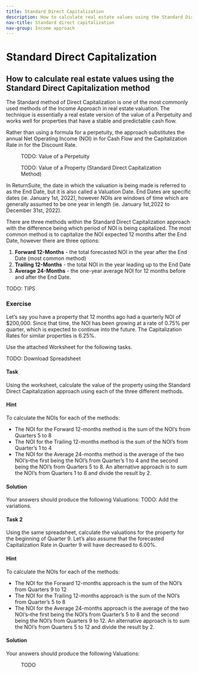 ```yaml
---
title: Standard Direct Capitalization
description: How to calculate real estate values using the Standard Direct Capitalization method
nav-title: Standard direct capitalization
nav-group: Income approach
---
```


# Standard Direct Capitalization

## How to calculate real estate values using the Standard Direct Capitalization method

The Standard method of Direct Capitalization is one of the most commonly
used methods of the Income Approach in real estate valuation. The
technique is essentially a real estate version of the value of a
Perpetuity and works well for properties that have a stable and
predictable cash flow.

Rather than using a formula for a perpetuity, the approach substitutes
the annual Net Operating Income (NOI) in for Cash Flow and the
Capitalization Rate in for the Discount Rate.

<figure>
  <figcaption>TODO: Value of a Perpetuity</figcaption>
</figure>
<figure>
  <figcaption>TODO: Value of a Property (Standard Direct Capitalization Method)</figcaption>
</figure>

In ReturnSuite, the date in which the valuation is being made is referred
to as the End Date, but it is also called a Valuation Date. End Dates are
specific dates (ie. January 1st, 2022), however NOIs are windows of time
which are generally assumed to be one year in length
(ie. January 1st,2022 to December 31st, 2022).

There are three methods within the Standard Direct Capitalization
approach with the difference being which period of NOI is being
capitalized. The most common method is to capitalize the NOI expected
12 months after the End Date, however there are three options:

<ol>
  <li><b>Forward 12-Months</b> - the total forecasted NOI in the year after the End Date (most common method)</li>
  <li><b>Trailing 12-Months</b> - the total NOI in the year leading up to the End Date</li>
  <li><b>Average 24-Months</b> - the one-year average NOI for 12 months before and after the End Date.</li>
</ol>

TODO: TIPS

### Exercise

Let’s say you have a property that 12 months ago had a quarterly NOI of
$200,000. Since that time, the NOI has been growing at a rate of 0.75%
per quarter, which is expected to continue into the future. The
Capitalization Rates for similar properties is 6.25%.

Use the attached Worksheet for the following tasks.

TODO: Download Spreadsheet

#### Task

Using the worksheet, calculate the value of the property using the
Standard Direct Capitalization approach using each of the three different
methods.

#### Hint

To calculate the NOIs for each of the methods:

<ul>
  <li>The NOI for the Forward 12-months method is the sum of the NOI’s from Quarters 5 to 8</li>
  <li>The NOI for the Trailing 12-months method is the sum of the NOI’s from Quarter’s 1 to 4</li>
  <li>The NOI for the Average 24-months method is the average of the two NOI’s–the first being the NOI’s from Quarter’s 1 to 4 and the second being the NOI’s from Quarters 5 to 8. An alternative approach is to sum the NOI’s from Quarters 1 to 8 and divide the result by 2.</li>
</ul>

#### Solution

Your answers should produce the following Valuations: TODO: Add the variations.

#### Task 2

Using the same spreadsheet, calculate the valuations for the property for
the beginning of Quarter 9. Let’s also assume that the forecasted
Capitalization Rate in Quarter 9 will have decreased to 6.00%.

#### Hint

To calculate the NOIs for each of the methods:

<ul>
  <li>The NOI for the Forward 12-months approach is the sum of the NOI’s from Quarters 9 to 12</li>
  <li>The NOI for the Trailing 12-months approach is the sum of the NOI’s from Quarter’s 5 to 8</li>
  <li>The NOI for the Average 24-months approach is the average of the two NOI’s–the first being the NOI’s from Quarter’s 5 to 8 and the second being the NOI’s from Quarters 9 to 12. An alternative approach is to sum the NOI’s from Quarters 5 to 12 and divide the result by 2.</li>
</ul>

#### Solution

Your answers should produce the following Valuations:

<figure>
  <figcaption>TODO</figcaption>
</figure>
